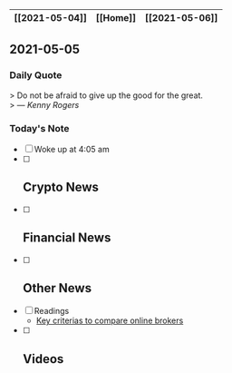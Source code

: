 | [[2021-05-04]] | [[Home]] | [[2021-05-06]] |
| :------------: | :------: | :------------: |

## 2021-05-05 

### Daily Quote
\> Do not be afraid to give up the good for the great.  
\> &mdash; <cite>Kenny Rogers</cite>

### Today's Note
- [ ] Woke up at 4:05 am
- [ ] Crypto News
	- 
- [ ] Financial News
	- 
- [ ] Other News
	- 
- [ ] Readings
	- [Key criterias to compare online brokers](https://www.qtrade.ca/en/investor/education/compare-online-brokers.html)
- [ ] Videos
	- 